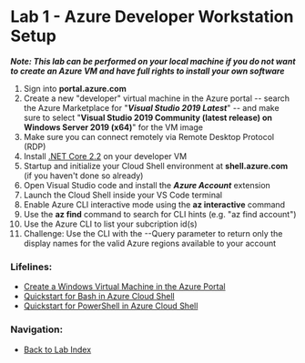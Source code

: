 # Lab 1 - Azure Developer Workstation Setup

***Note: This lab can be performed on your local machine if you do not want to create an Azure VM and have full rights to install your own software***

1. Sign into **portal.azure.com**
2. Create a new "developer" virtual machine in the Azure portal -- search the Azure Marketplace for "***Visual Studio 2019 Latest***" -- and make sure to select "**Visual Studio 2019 Community (latest release) on Windows Server 2019 (x64)**" for the VM image
3. Make sure you can connect remotely via Remote Desktop Protocol (RDP)
4. Install [.NET Core 2.2](https://dotnet.microsoft.com/download/thank-you/dotnet-sdk-2.2.402-windows-x64-installer) on your developer VM
5. Startup and initialize your Cloud Shell environment at **shell.azure.com** (if you haven't done so already)
5. Open Visual Studio code and install the ***Azure Account*** extension
6. Launch the Cloud Shell inside your VS Code terminal
7. Enable Azure CLI interactive mode using the **az interactive** command
8. Use the **az find** command to search for CLI hints (e.g. "az find account")
9. Use the Azure CLI to list your subcription id(s)
10. Challenge: Use the CLI with the --Query parameter to return only the display names for the valid Azure regions available to your account

### Lifelines:

* [Create a Windows Virtual Machine in the Azure Portal](https://docs.microsoft.com/en-us/azure/virtual-machines/windows/quick-create-portal)
* [Quickstart for Bash in Azure Cloud Shell](https://docs.microsoft.com/en-us/azure/cloud-shell/quickstart)
* [Quickstart for PowerShell in Azure Cloud Shell](https://docs.microsoft.com/en-us/azure/cloud-shell/quickstart-powershell)

### Navigation:

* [Back to Lab Index](https://github.com/mikepfeiffer/az-dev-workshop)
